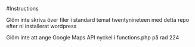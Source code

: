 #Instructions

Glöm inte skriva över filer i standard temat twentynineteen
med detta repo efter ni installerat wordpress

Glöm inte att ange Google Maps API nyckel i functions.php
på rad 224